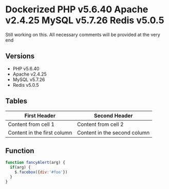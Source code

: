 # Dockerized PHP v5.6.40 Apache v2.4.25 MySQL v5.7.26 Redis v5.0.5

Still working on this.
All necessary comments will be provided at the very end

## Versions
*	PHP v5.6.40
*	Apache v2.4.25
*	MySQL v5.7.26
*	Redis v5.0.5

## Tables
First Header | Second Header
------------ | -------------
Content from cell 1 | Content from cell 2
Content in the first column | Content in the second column

## Function
```javascript
function fancyAlert(arg) {
  if(arg) {
    $.facebox({div:'#foo'})
  }
}
```
